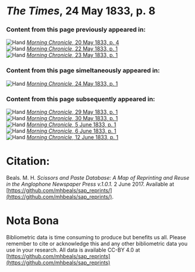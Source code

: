 # *The Times*, 24 May 1833, p. 8  
  
### Content from this page previously appeared in:  
![Hand](http://scissorsandpaste.net/wp-content/uploads/2017/06/smallhandpointer.png) [*Morning Chronicle*, 20 May 1833, p. 4](https://mhbeals.github.io/sap_html/Morning-Chronicle/Morning-Chronicle-20-May-1833-p-4)  
![Hand](http://scissorsandpaste.net/wp-content/uploads/2017/06/smallhandpointer.png) [*Morning Chronicle*, 22 May 1833, p. 1](https://mhbeals.github.io/sap_html/Morning-Chronicle/Morning-Chronicle-22-May-1833-p-1)  
![Hand](http://scissorsandpaste.net/wp-content/uploads/2017/06/smallhandpointer.png) [*Morning Chronicle*, 23 May 1833, p. 1](https://mhbeals.github.io/sap_html/Morning-Chronicle/Morning-Chronicle-23-May-1833-p-1)  
  
### Content from this page simeltaneously appeared in:  
![Hand](http://scissorsandpaste.net/wp-content/uploads/2017/06/smallhandpointer.png) [*Morning Chronicle*, 24 May 1833, p. 1](https://mhbeals.github.io/sap_html/Morning-Chronicle/Morning-Chronicle-24-May-1833-p-1)  
  
### Content from this page subsequently appeared in:  
![Hand](http://scissorsandpaste.net/wp-content/uploads/2017/06/smallhandpointer.png) [*Morning Chronicle*, 29 May 1833, p. 1](https://mhbeals.github.io/sap_html/Morning-Chronicle/Morning-Chronicle-29-May-1833-p-1)  
![Hand](http://scissorsandpaste.net/wp-content/uploads/2017/06/smallhandpointer.png) [*Morning Chronicle*, 30 May 1833, p. 1](https://mhbeals.github.io/sap_html/Morning-Chronicle/Morning-Chronicle-30-May-1833-p-1)  
![Hand](http://scissorsandpaste.net/wp-content/uploads/2017/06/smallhandpointer.png) [*Morning Chronicle*, 5 June 1833, p. 1](https://mhbeals.github.io/sap_html/Morning-Chronicle/Morning-Chronicle-5-June-1833-p-1)  
![Hand](http://scissorsandpaste.net/wp-content/uploads/2017/06/smallhandpointer.png) [*Morning Chronicle*, 6 June 1833, p. 1](https://mhbeals.github.io/sap_html/Morning-Chronicle/Morning-Chronicle-6-June-1833-p-1)  
![Hand](http://scissorsandpaste.net/wp-content/uploads/2017/06/smallhandpointer.png) [*Morning Chronicle*, 12 June 1833, p. 1](https://mhbeals.github.io/sap_html/Morning-Chronicle/Morning-Chronicle-12-June-1833-p-1)  


# Citation: 

Beals. M. H. *Scissors and Paste Database: A Map of Reprinting and Reuse in the Anglophone Newspaper Press v.1.0.1.* 2 June 2017. Available at [https://github.com/mhbeals/sap_reprints/](https://github.com/mhbeals/sap_reprints/). 

# Nota Bona

Bibliometric data is time consuming to produce but benefits us all. Please remember to cite or acknowledge this and any other bibliometric data you use in your research. All data is available CC-BY 4.0 at [https://github.com/mhbeals/sap_reprints](https://github.com/mhbeals/sap_reprints)